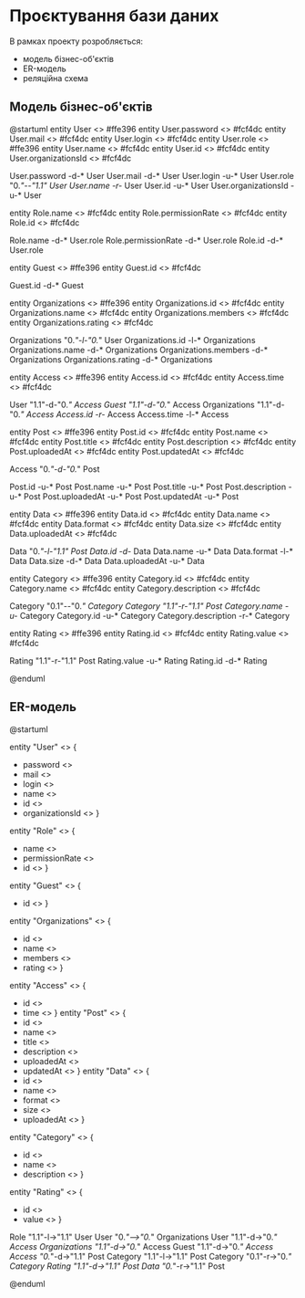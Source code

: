 # Проєктування бази даних

В рамках проекту розробляється: 
- модель бізнес-об'єктів 
- ER-модель
- реляційна схема

## Модель бізнес-об'єктів

@startuml
entity User <<ENTITY>> #ffe396
entity User.password <<TEXT>> #fcf4dc
entity User.mail <<TEXT>> #fcf4dc
entity User.login <<TEXT>> #fcf4dc
entity User.role <<ENTITY>> #ffe396
entity User.name <<TEXT>> #fcf4dc
entity User.id <<NUMBER>> #fcf4dc
entity User.organizationsId <<NUMBER>> #fcf4dc

User.password -d-* User
User.mail -d-* User
User.login -u-* User
User.role "0.*"--"1.1" User
User.name -r-* User
User.id -u-* User
User.organizationsId -u-* User

entity Role.name <<TEXT>> #fcf4dc
entity Role.permissionRate <<NUMBER>> #fcf4dc
entity Role.id <<NUMBER>> #fcf4dc

Role.name -d-* User.role
Role.permissionRate -d-* User.role
Role.id -d-* User.role

entity Guest <<ENTITY>> #ffe396
entity Guest.id <<NUMBER>> #fcf4dc

Guest.id -d-* Guest

entity Organizations <<ENTITY>> #ffe396
entity Organizations.id <<NUMBER>> #fcf4dc
entity Organizations.name <<TEXT>> #fcf4dc
entity Organizations.members <<TEXT>> #fcf4dc
entity Organizations.rating <<NUMBER>> #fcf4dc

Organizations "0.*"-l-"0.*" User
Organizations.id -l-* Organizations
Organizations.name -d-* Organizations
Organizations.members -d-* Organizations
Organizations.rating -d-* Organizations

entity Access <<ENTITY>> #ffe396
entity Access.id <<NUMBER>> #fcf4dc
entity Access.time <<DATETIME>> #fcf4dc

User "1.1"-d-"0.*" Access
Guest "1.1"-d-"0.*" Access
Organizations "1.1"-d-"0.*" Access
Access.id -r-* Access
Access.time -l-* Access

entity Post <<ENTITY>> #ffe396
entity Post.id <<NUMBER>> #fcf4dc
entity Post.name <<TEXT>> #fcf4dc
entity Post.title <<TEXT>> #fcf4dc
entity Post.description <<TEXT>> #fcf4dc
entity Post.uploadedAt <<DATETIME>> #fcf4dc
entity Post.updatedAt <<DATETIME>> #fcf4dc

Access "0.*"-d-"0.*" Post

Post.id -u-* Post
Post.name -u-* Post
Post.title -u-* Post
Post.description -u-* Post
Post.uploadedAt -u-* Post
Post.updatedAt -u-* Post

entity Data <<ENTITY>> #ffe396
entity Data.id <<NUMBER>> #fcf4dc
entity Data.name <<TEXT>> #fcf4dc
entity Data.format <<TEXT>> #fcf4dc
entity Data.size <<TEXT>> #fcf4dc
entity Data.uploadedAt <<DATETIME>> #fcf4dc

Data "0.*"-l-"1.1" Post
Data.id -d-* Data
Data.name -u-* Data
Data.format -l-* Data
Data.size -d-* Data
Data.uploadedAt -u-* Data

entity Category <<ENTITY>> #ffe396
entity Category.id <<NUMBER>> #fcf4dc
entity Category.name <<TEXT>> #fcf4dc
entity Category.description <<TEXT>> #fcf4dc

Category "0.1"--"0.*" Category
Category "1.1"-r-"1.1" Post
Category.name -u-* Category
Category.id -u-* Category
Category.description -r-* Category

entity Rating <<ENTITY>> #ffe396
entity Rating.id <<NUMBER>> #fcf4dc
entity Rating.value <<NUMBER>> #fcf4dc

Rating "1.1"-r-"1.1" Post
Rating.value -u-* Rating
Rating.id -d-* Rating

@enduml

## ER-модель

@startuml

entity "User" <<ENTITY>>  {
  + password <<TEXT>> 
  + mail <<TEXT>> 
  + login <<TEXT>> 
  + name <<TEXT>> 
  + id <<NUMBER>> 
  + organizationsId <<NUMBER>> 
}

entity "Role" <<ENTITY>>  {
  + name <<TEXT>> 
  + permissionRate <<INT>> 
  + id <<INT>> 
}

entity "Guest" <<ENTITY>>  {
  + id <<INT>> 
}


entity "Organizations" <<ENTITY>>  {
  + id <<INT>> 
  + name <<TEXT>> 
  + members <<TEXT>> 
  + rating <<NUMBER>> 
}

entity "Access" <<ENTITY>>  {
  + id <<INT>> 
  + time <<DATETIME>> 
}
entity "Post" <<ENTITY>>  {
  + id <<INT>> 
  + name <<TEXT>> 
  + title <<TEXT>> 
  + description <<TEXT>> 
  + uploadedAt <<DATETIME>> 
  + updatedAt <<DATETIME>> 
}
entity "Data" <<ENTITY>>  {
  + id <<INT>> 
  + name <<TEXT>> 
  + format <<TEXT>> 
  + size <<TEXT>> 
  + uploadedAt <<DATETIME>> 
}


entity "Category" <<ENTITY>>  {
  + id <<INT>> 
  + name <<TEXT>> 
  + description <<TEXT>> 
}

entity "Rating" <<ENTITY>>  {
  + id <<INT>> 
  + value <<NUMBER>> 
}

Role "1.1"-l->"1.1" User
User "0.*"-->"0.*" Organizations
User "1.1"-d->"0.*" Access
Organizations "1.1"-d->"0.*" Access
Guest "1.1"-d->"0.*" Access
Access "0.*"-d->"1.1" Post
Category "1.1"-l->"1.1" Post
Category "0.1"-r->"0.*" Category
Rating "1.1"-d->"1.1" Post
Data "0.*"-r->"1.1" Post

@enduml
